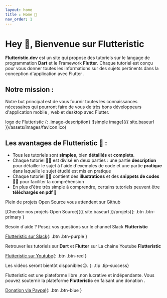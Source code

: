 ```yaml
---
layout: home
title : Home 🏡
nav_order: 1
---
```

# Hey 👋, Bienvenue sur Flutteristic



**Flutteristic.dev** est un site qui propose des tutoriels sur le langage de programmation **Dart** et le Framework **Flutter**.
Chaque tutoriel est conçu pour vous donner toutes les informations sur des sujets pertinents dans la conception d'application avec Flutter .

## Notre mission :
Notre but principal est de vous fournir toutes les connaissances nécessaires qui pourront faire de vous de très bons développeurs d'application mobile , web et desktop avec Flutter.

logo de Flutteristic
{: .image-description}
![simple image]({{ site.baseurl }}/assets/images/favicon.ico)


## Les avantages de Flutteristic 💪 :
- Tous les tutoriels sont **simples**, bien **détaillés** et **complets**.
- Chaque tutoriel 👨‍🏫  est divisé en deux parties : une partie **description** pour détailler le sujet à l'aide d'exemples de code et une partie **pratique** dans laquelle le sujet étudié est mis en pratique
- Chaque tutoriel 👨‍🏫 contient des **illustrations** et des **snippets de codes** 👨‍💻 pour faciliter la compréhension
- En plus d'être très simple à comprendre, certains tutoriels peuvent être **téléchargés en pdf 📄**  


Plein de projets Open Source vous attendent sur Github

[Checker nos projets Open Source]({{ site.baseurl }}/projets){: .btn .btn-primary }

Besoin d'aide ? Posez vos questions sur le channel Slack  **Flutteristic**

[Flutteristic sur Slack](https://join.slack.com/t/flutteristic/shared_invite/enQtNjkyOTYzOTMxODYwLTBiZmE1ZDQxNDEwODFiY2IzZDhhNzE5MGI4OTYxY2Y0ZmIzZTZiZDU1NDUwYjA0M2E5OGZkZGFjMjE3MjE3N2Y){: .btn .btn-purple }


Retrouver les tutoriels sur **Dart** et **Flutter** sur La chaine Youtube **Flutteristic**

[Flutteristic sur Youtube](https://www.youtube.com/channel/UCS-e9mr1HlTkPy2O_3JbQfg){: .btn .btn-red }

Les vidéos seront bientôt disponibles😉.
{: .tip .tip-success}


Flutteristic est une plateforme libre ,non lucrative et indépendante. Vous pouvez souternir la plateforme **Flutteristic** en faisant une donation .

[Donation via Paypal](https://www.paypal.me/corneilleayao){: .btn .btn-blue }
